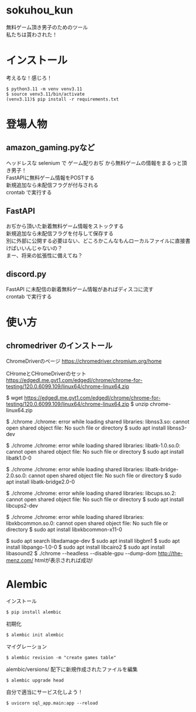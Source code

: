 # sokuhou_kun
無料ゲーム頂き男子のためのツール  
私たちは貰わされた！

# インストール
考えるな！感じろ！
```
$ python3.11 -m venv venv3.11
$ source venv3.11/bin/activate
(venv3.11)$ pip install -r requirements.txt
```

# 登場人物
## amazon_gaming.pyなど
ヘッドレスな selenium で ゲーム配りおぢ から無料ゲームの情報をまるっと頂き男子！  
FastAPIに無料ゲーム情報をPOSTする  
新規追加なら未配信フラグが付与される  
crontab で実行する  

## FastAPI
おぢから頂いた新着無料ゲーム情報をストックする  
新規追加なら未配信フラグを付与して保存する  
別に外部に公開する必要はない、どころかこんなもんローカルファイルに直接書けばいいんじゃないの？  
まー、将来の拡張性に備えてね？  

## discord.py
FastAPI に未配信の新着無料ゲーム情報があればディスコに流す  
crontab で実行する  

# 使い方
## chromedriver のインストール
ChromeDriverのページ
https://chromedriver.chromium.org/home

CHromeとCHromeDriverのセット
https://edgedl.me.gvt1.com/edgedl/chrome/chrome-for-testing/120.0.6099.109/linux64/chrome-linux64.zip


$ wget https://edgedl.me.gvt1.com/edgedl/chrome/chrome-for-testing/120.0.6099.109/linux64/chrome-linux64.zip
$ unzip chrome-linux64.zip

$ ./chrome
./chrome: error while loading shared libraries: libnss3.so: cannot open shared object file: No such file or directory
$ sudo apt install libnss3-dev

$ ./chrome 
./chrome: error while loading shared libraries: libatk-1.0.so.0: cannot open shared object file: No such file or directory
$ sudo apt install libatk1.0-0

$ ./chrome
./chrome: error while loading shared libraries: libatk-bridge-2.0.so.0: cannot open shared object file: No such file or directory
$ sudo apt install libatk-bridge2.0-0

$ ./chrome
./chrome: error while loading shared libraries: libcups.so.2: cannot open shared object file: No such file or directory
$ sudo apt install libcups2-dev

$ ./chrome
./chrome: error while loading shared libraries: libxkbcommon.so.0: cannot open shared object file: No such file or directory
$ sudo apt install libxkbcommon-x11-0

$ sudo apt search libxdamage-dev
$ sudo apt install libgbm1
$ sudo apt install libpango-1.0-0
$ sudo apt install libcairo2
$ sudo apt install libasound2
$ ./chrome --headless --disable-gpu --dump-dom http://the-menz.com/
htmlが表示されれば成功!


# Alembic
インストール
```
$ pip install alembic
```

初期化
```
$ alembic init alembic
```

マイグレーション
```
$ alembic revision -m "create games table"
```

alembic/versions/ 配下に新規作成されたファイルを編集
```
$ alembic upgrade head
```




自分で適当にサービス化しよう！
```
$ uvicorn sql_app.main:app --reload
```
